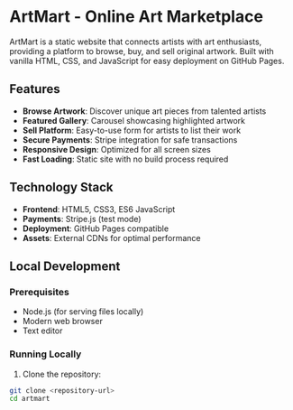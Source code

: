 # ArtMart - Online Art Marketplace

ArtMart is a static website that connects artists with art enthusiasts, providing a platform to browse, buy, and sell original artwork. Built with vanilla HTML, CSS, and JavaScript for easy deployment on GitHub Pages.

## Features

- **Browse Artwork**: Discover unique art pieces from talented artists
- **Featured Gallery**: Carousel showcasing highlighted artwork
- **Sell Platform**: Easy-to-use form for artists to list their work
- **Secure Payments**: Stripe integration for safe transactions
- **Responsive Design**: Optimized for all screen sizes
- **Fast Loading**: Static site with no build process required

## Technology Stack

- **Frontend**: HTML5, CSS3, ES6 JavaScript
- **Payments**: Stripe.js (test mode)
- **Deployment**: GitHub Pages compatible
- **Assets**: External CDNs for optimal performance

## Local Development

### Prerequisites

- Node.js (for serving files locally)
- Modern web browser
- Text editor

### Running Locally

1. Clone the repository:
```bash
git clone <repository-url>
cd artmart
